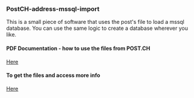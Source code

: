 ###  PostCH-address-mssql-import
This is a small piece of software that uses the post's file to load a mssql database. You can use the same logic to create a database wherever you like.

#### PDF Documentation - how to use the files from POST.CH
[Here](https://www.post.ch/-/media/post/kundenadressen-pflegen/dokumente/anleitung-strassenverzeichnisse.pdf?vs=1&sc_lang=de&hash=9A00E3AA0406842DAC2710F2B2CBB945)


#### To get the files and access more info
[Here](https://www.post.ch/de/kundencenter/onlinedienste/zopa/adress-und-geodaten/info)